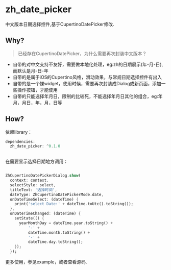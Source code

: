 # zh_date_picker

中文版本日期选择控件,基于CupertinoDatePicker修改.

## Why?

> 已经存在CupertinoDatePicker，为什么需要再次封装中文版本？

* 自带的对中文支持不友好，需要做本地化处理，eg:zh的日期展示(年-月-日),而默认是月-日-年
* 自带的是属于iOS的Cupertino风格，滑动效果，与常规日期选择控件有出入
* 自带的是一个裸widget，使用时候，需要再次封装成Dialog或新页面，添加一些操作按钮，才能使用
* 自带的只能选择年月日，限制的比较死，不能选择年月日其他的组合，eg:年月，月日，年，月，日等

## How?

依赖library：

```dart
dependencies:
  zh_date_picker: ^0.1.0
  
```
在需要显示选择日期地方调用：

```dart

ZhCupertinoDatePickerDialog.show(
  context: context,
  selectStyle: select,
  titleText: '选择时间',
  dateType: ZhCupertinoDatePickerMode.date,
  onDateTimeSelect: (dateTime) {
    print('select Date:' + dateTime.toUtc().toString());
  },
  onDateTimeChanged: (dateTime) {
    setState(() {
      yearMonthDay = dateTime.year.toString() +
          '-' +
          dateTime.month.toString() +
          '-' +
          dateTime.day.toString();
    });
  });
```

更多使用，参见example，或者查看源码.
